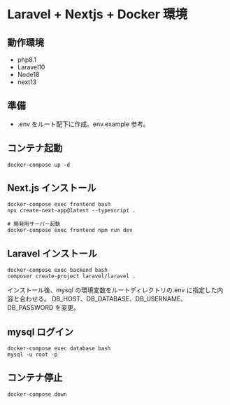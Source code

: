 # Laravel + Nextjs + Docker 環境

## 動作環境

- php8.1
- Laravel10
- Node18
- next13

## 準備

- .env をルート配下に作成。env.example 参考。

## コンテナ起動

```
docker-compose up -d
```

## Next.js インストール

```
docker-compose exec frontend bash
npx create-next-app@latest --typescript .

# 開発用サーバー起動
docker-compose exec frontend npm run dev

```

## Laravel インストール

```
docker-compose exec backend bash
composer create-project laravel/laravel .
```

インストール後、mysql の環境変数をルートディレクトリの.env に指定した内容と合わせる。
DB_HOST、DB_DATABASE、DB_USERNAME、DB_PASSWORD を変更。

## mysql ログイン

```
docker-compose exec database bash
mysql -u root -p
```


## コンテナ停止

```
docker-compose down
```

